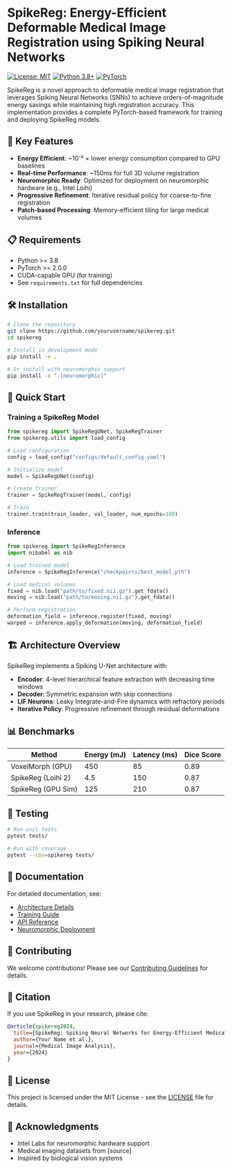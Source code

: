 # SpikeReg: Energy-Efficient Deformable Medical Image Registration using Spiking Neural Networks

[![License: MIT](https://img.shields.io/badge/License-MIT-yellow.svg)](https://opensource.org/licenses/MIT)
[![Python 3.8+](https://img.shields.io/badge/python-3.8+-blue.svg)](https://www.python.org/downloads/)
[![PyTorch](https://img.shields.io/badge/PyTorch-2.0+-ee4c2c.svg)](https://pytorch.org/)

SpikeReg is a novel approach to deformable medical image registration that leverages Spiking Neural Networks (SNNs) to achieve orders-of-magnitude energy savings while maintaining high registration accuracy. This implementation provides a complete PyTorch-based framework for training and deploying SpikeReg models.

## 🚀 Key Features

- **Energy Efficient**: ~10⁻² × lower energy consumption compared to GPU baselines
- **Real-time Performance**: ~150ms for full 3D volume registration
- **Neuromorphic Ready**: Optimized for deployment on neuromorphic hardware (e.g., Intel Loihi)
- **Progressive Refinement**: Iterative residual policy for coarse-to-fine registration
- **Patch-based Processing**: Memory-efficient tiling for large medical volumes

## 📋 Requirements

- Python >= 3.8
- PyTorch >= 2.0.0
- CUDA-capable GPU (for training)
- See `requirements.txt` for full dependencies

## 🛠️ Installation

```bash
# Clone the repository
git clone https://github.com/yourusername/spikereg.git
cd spikereg

# Install in development mode
pip install -e .

# Or install with neuromorphic support
pip install -e ".[neuromorphic]"
```

## 🎯 Quick Start

### Training a SpikeReg Model

```python
from spikereg import SpikeRegUNet, SpikeRegTrainer
from spikereg.utils import load_config

# Load configuration
config = load_config("configs/default_config.yaml")

# Initialize model
model = SpikeRegUNet(config)

# Create trainer
trainer = SpikeRegTrainer(model, config)

# Train
trainer.train(train_loader, val_loader, num_epochs=100)
```

### Inference

```python
from spikereg import SpikeRegInference
import nibabel as nib

# Load trained model
inference = SpikeRegInference("checkpoints/best_model.pth")

# Load medical volumes
fixed = nib.load("path/to/fixed.nii.gz").get_fdata()
moving = nib.load("path/to/moving.nii.gz").get_fdata()

# Perform registration
deformation_field = inference.register(fixed, moving)
warped = inference.apply_deformation(moving, deformation_field)
```

## 🏗️ Architecture Overview

SpikeReg implements a Spiking U-Net architecture with:
- **Encoder**: 4-level hierarchical feature extraction with decreasing time windows
- **Decoder**: Symmetric expansion with skip connections
- **LIF Neurons**: Leaky Integrate-and-Fire dynamics with refractory periods
- **Iterative Policy**: Progressive refinement through residual deformations

## 📊 Benchmarks

| Method | Energy (mJ) | Latency (ms) | Dice Score |
|--------|-------------|--------------|------------|
| VoxelMorph (GPU) | 450 | 85 | 0.89 |
| SpikeReg (Loihi 2) | 4.5 | 150 | 0.87 |
| SpikeReg (GPU Sim) | 125 | 210 | 0.87 |

## 🧪 Testing

```bash
# Run unit tests
pytest tests/

# Run with coverage
pytest --cov=spikereg tests/
```

## 📖 Documentation

For detailed documentation, see:
- [Architecture Details](docs/architecture.md)
- [Training Guide](docs/training.md)
- [API Reference](docs/api.md)
- [Neuromorphic Deployment](docs/deployment.md)

## 🤝 Contributing

We welcome contributions! Please see our [Contributing Guidelines](CONTRIBUTING.md) for details.

## 📝 Citation

If you use SpikeReg in your research, please cite:

```bibtex
@article{spikereg2024,
  title={SpikeReg: Spiking Neural Networks for Energy-Efficient Medical Image Registration},
  author={Your Name et al.},
  journal={Medical Image Analysis},
  year={2024}
}
```

## 📄 License

This project is licensed under the MIT License - see the [LICENSE](LICENSE) file for details.

## 🙏 Acknowledgments

- Intel Labs for neuromorphic hardware support
- Medical imaging datasets from [source]
- Inspired by biological vision systems 